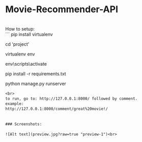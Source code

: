 # Movie-Recommender-API

<br>
How to setup:
<br>
```
pip install virtualenv

cd 'project'

virtualenv env

env\scripts\activate

pip install -r requirements.txt

python manage.py runserver
```
<br> 
to run, go to: http://127.0.0.1:8000/ followed by comment.
example:
http://127.0.0.1:8000/comment/great%20movie!/


### Screenshots:

![Alt text](preview.jpg?raw=true "preview-1")<br>
